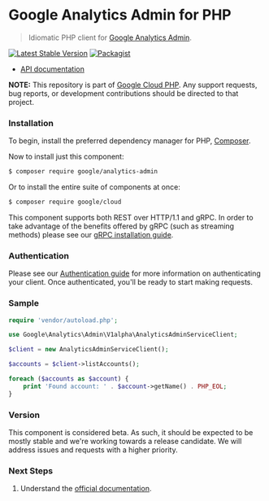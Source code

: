# Google Analytics Admin for PHP

> Idiomatic PHP client for [Google Analytics Admin](https://developers.google.com/analytics/).

[![Latest Stable Version](https://poser.pugx.org/google/analytics-admin/v/stable)](https://packagist.org/packages/google/analytics-admin) [![Packagist](https://img.shields.io/packagist/dm/google/analytics-admin.svg)](https://packagist.org/packages/google/analytics-admin)

* [API documentation](http://googleapis.github.io/google-cloud-php/#/docs/analytics-admin/latest/analyticsadmin/readme)

**NOTE:** This repository is part of [Google Cloud PHP](https://github.com/googleapis/google-cloud-php). Any
support requests, bug reports, or development contributions should be directed to
that project.

### Installation

To begin, install the preferred dependency manager for PHP, [Composer](https://getcomposer.org/).

Now to install just this component:

```sh
$ composer require google/analytics-admin
```

Or to install the entire suite of components at once:

```sh
$ composer require google/cloud
```

This component supports both REST over HTTP/1.1 and gRPC. In order to take advantage of the benefits offered by gRPC (such as streaming methods)
please see our [gRPC installation guide](https://cloud.google.com/php/grpc).

### Authentication

Please see our [Authentication guide](https://github.com/googleapis/google-cloud-php/blob/main/AUTHENTICATION.md) for more information
on authenticating your client. Once authenticated, you'll be ready to start making requests.

### Sample

```php
require 'vendor/autoload.php';

use Google\Analytics\Admin\V1alpha\AnalyticsAdminServiceClient;

$client = new AnalyticsAdminServiceClient();

$accounts = $client->listAccounts();

foreach ($accounts as $account) {
    print 'Found account: ' . $account->getName() . PHP_EOL;
}
```

### Version

This component is considered beta. As such, it should be expected to be mostly
stable and we're working towards a release candidate. We will address issues
and requests with a higher priority.

### Next Steps

1. Understand the [official documentation](https://developers.google.com/analytics/).

